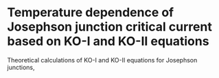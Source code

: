 # Temperature dependence of Josephson junction critical current based on KO-I and KO-II equations 

Theoretical calculations of KO-I and KO-II equations for Josephson junctions, 
